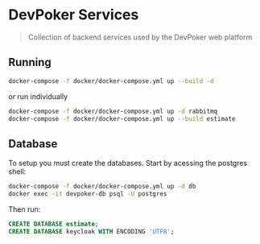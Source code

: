 # DevPoker Services

> Collection of backend services used by the DevPoker web platform

## Running

```bash
docker-compose -f docker/docker-compose.yml up --build -d
```

or run individually

```bash
docker-compose -f docker/docker-compose.yml up -d rabbitmq
docker-compose -f docker/docker-compose.yml up --build estimate
```

## Database

To setup you must create the databases. Start by acessing the postgres shell:

```bash
docker-compose -f docker/docker-compose.yml up -d db
docker exec -it devpoker-db psql -U postgres
```

Then run:

```sql
CREATE DATABASE estimate;
CREATE DATABASE keycloak WITH ENCODING 'UTF8';
```
